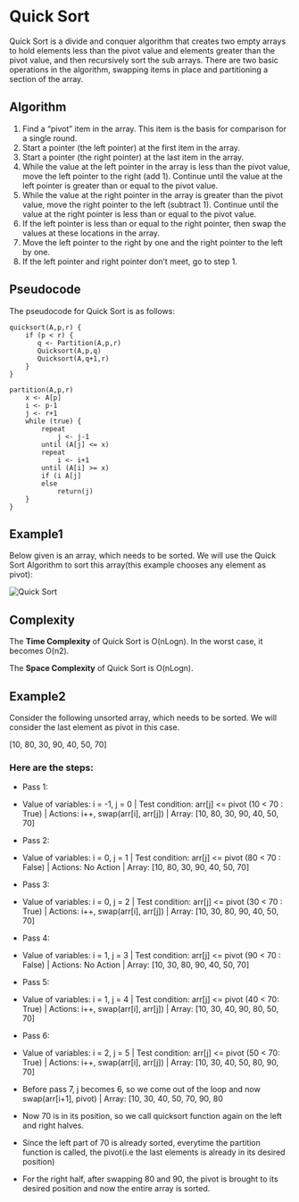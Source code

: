 # Quick Sort

Quick Sort is a divide and conquer algorithm that creates two empty arrays to hold elements less than the pivot value and elements greater than the pivot value, and then recursively sort the sub arrays. There are two basic operations in the algorithm, swapping items in place and partitioning a section of the array.

## Algorithm

1. Find a “pivot” item in the array. This item is the basis for comparison for a single round.
2. Start a pointer (the left pointer) at the first item in the array.
3. Start a pointer (the right pointer) at the last item in the array.
4. While the value at the left pointer in the array is less than the pivot value, move the left pointer to the right (add 1). Continue until the value at the left pointer is greater than or equal to the pivot value.
5. While the value at the right pointer in the array is greater than the pivot value, move the right pointer to the left (subtract 1). Continue until the value at the right pointer is less than or equal to the pivot value.
6. If the left pointer is less than or equal to the right pointer, then swap the values at these locations in the array.
7. Move the left pointer to the right by one and the right pointer to the left by one.
8. If the left pointer and right pointer don’t meet, go to step 1.

## Pseudocode

The pseudocode for Quick Sort is as follows:

```
quicksort(A,p,r) {
    if (p < r) {
       q <- Partition(A,p,r)
       Quicksort(A,p,q)
       Quicksort(A,q+1,r)
    }
}

partition(A,p,r)
    x <- A[p]
    i <- p-1
    j <- r+1
    while (true) {
        repeat
            j <- j-1
        until (A[j] <= x)
        repeat
            i <- i+1
        until (A[i] >= x)
        if (i A[j]
        else 
            return(j)
    }
}
```

## Example1

Below given is an array, which needs to be sorted. We will use the Quick Sort Algorithm to sort this array(this example chooses any element as pivot):

![Quick Sort](https://cdn-images-1.medium.com/max/800/1*DtH6fEdBhoUGnjBWudJ8pA.png)

## Complexity

The **Time Complexity** of Quick Sort is O(nLogn). In the worst case, it becomes O(n2).

The **Space Complexity** of Quick Sort is O(nLogn).


## Example2

Consider the  following unsorted array, which needs to be sorted. We will consider the last element as pivot in this case.

[10, 80, 30, 90, 40, 50, 70]

### Here are the steps:
 - Pass 1: 
  - Value of variables: i = -1, j = 0 | Test condition: arr[j] <= pivot (10 < 70 :  True) | Actions: i++, swap(arr[i], arr[j]) | Array: [10, 80, 30, 90, 40, 50, 70]

 - Pass 2:
  - Value of variables: i = 0, j = 1 | Test condition: arr[j] <= pivot (80 < 70 : False) | Actions: No Action | Array: [10, 80, 30, 90, 40, 50, 70]

 - Pass 3:
  - Value of variables: i = 0, j = 2 | Test condition: arr[j] <= pivot (30 < 70 : True) | Actions: i++, swap(arr[i], arr[j]) | Array: [10, 30, 80, 90, 40, 50, 70]

 - Pass 4:
  - Value of variables: i = 1, j = 3 | Test condition: arr[j] <= pivot (90 < 70 : False) | Actions: No Action | Array: [10, 30, 80, 90, 40, 50, 70]

 - Pass 5:
  - Value of variables: i = 1, j = 4 | Test condition: arr[j] <= pivot (40 < 70: True) | Actions: i++, swap(arr[i], arr[j]) | Array: [10, 30, 40, 90, 80, 50, 70]

 - Pass 6:
  - Value of variables: i = 2, j = 5 | Test condition: arr[j] <= pivot (50 < 70: True) | Actions: i++, swap(arr[i], arr[j]) | Array: [10, 30, 40, 50, 80, 90, 70]
 - Before pass 7, j becomes 6, so we come out of the loop and now swap(arr[i+1], pivot) | Array: [10, 30, 40, 50, 70, 90, 80
 - Now 70 is in its position, so we call quicksort function again on the left and right halves.
 - Since the left part of 70 is already sorted, everytime the partition function is called, the pivot(i.e the last elements is already in its desired position)
 - For the right half, after swapping 80 and 90, the pivot is brought to its desired position and now the entire array is sorted.


